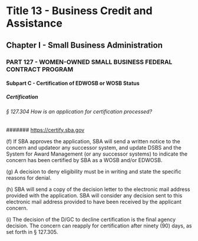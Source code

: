 
# Title 13 - Business Credit and Assistance
## Chapter I - Small Business Administration
### PART 127 - WOMEN-OWNED SMALL BUSINESS FEDERAL CONTRACT PROGRAM
#### Subpart C - Certification of EDWOSB or WOSB Status
##### Certification
###### § 127.304 How is an application for certification processed?
####### https://certify.sba.gov

(f) If SBA approves the application, SBA will send a written notice to the concern and updateor any successor system, and update DSBS and the System for Award Management (or any successor systems) to indicate the concern has been certified by SBA as a WOSB and/or EDWOSB.

(g) A decision to deny eligibility must be in writing and state the specific reasons for denial.

(h) SBA will send a copy of the decision letter to the electronic mail address provided with the application. SBA will consider any decision sent to this electronic mail address provided to have been received by the applicant concern.

(i) The decision of the D/GC to decline certification is the final agency decision. The concern can reapply for certification after ninety (90) days, as set forth in § 127.305.
